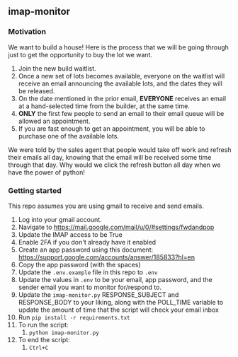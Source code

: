 ## imap-monitor

### Motivation

We want to build a house! Here is the process that we will be going through just to get the opportunity to buy the lot we want.

1. Join the new build waitlist.
1. Once a new set of lots becomes available, everyone on the waitlist will receive an email announcing the available lots, and the dates they will be released.
1. On the date mentioned in the prior email, **EVERYONE** receives an email at a hand-selected time from the builder, at the same time.
1. **ONLY** the first few people to send an email to their email queue will be allowed an appointment.
1. If you are fast enough to get an appointment, you will be able to purchase one of the available lots.

We were told by the sales agent that people would take off work and refresh their emails all day, knowing that the email will be received some time through that day. Why would we click the refresh button all day when we have the power of python!

### Getting started

This repo assumes you are using gmail to receive and send emails.

1. Log into your gmail account.
1. Navigate to https://mail.google.com/mail/u/0/#settings/fwdandpop
1. Update the IMAP access to be True
1. Enable 2FA if you don't already have it enabled
1. Create an app password using this document: https://support.google.com/accounts/answer/185833?hl=en
1. Copy the app password (with the spaces)
1. Update the `.env.example` file in this repo to `.env`
1. Update the values in `.env` to be your email, app password, and the sender email you want to monitor for/respond to.
1. Update the `imap-monitor.py` RESPONSE_SUBJECT and RESPONSE_BODY to your liking, along with the POLL_TIME variable to update the amount of time that the script will check your email inbox
1. Run `pip install -r requirements.txt`
1. To run the script:
   1. `python imap-monitor.py`
1. To end the script:
   1. `Ctrl+C`
